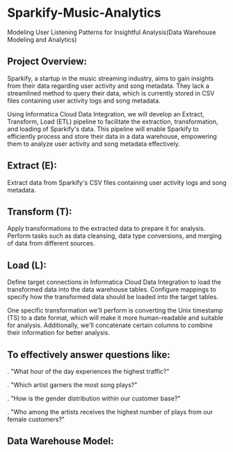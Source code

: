 # Sparkify-Music-Analytics
Modeling User Listening Patterns for Insightful Analysis(Data Warehouse Modeling and Analytics)

 ## Project Overview:

Sparkify, a startup in the music streaming industry, aims to gain insights from their data regarding user activity and song metadata. They lack a streamlined method to query their data, which is currently stored in CSV files containing user activity logs and song metadata.

Using Informatica Cloud Data Integration, we will develop an Extract, Transform, Load (ETL) pipeline to facilitate the extraction, transformation, and loading of Sparkify's data. This pipeline will enable Sparkify to efficiently process and store their data in a data warehouse, empowering them to analyze user activity and song metadata effectively.

## Extract (E):
Extract data from Sparkify's CSV files containing user activity logs and song metadata.

## Transform (T):
Apply transformations to the extracted data to prepare it for analysis.
Perform tasks such as data cleansing, data type conversions, and merging of data from different sources.

## Load (L):
Define target connections in Informatica Cloud Data Integration to load the transformed data into the data warehouse tables.
Configure mappings to specify how the transformed data should be loaded into the target tables.

One specific transformation we'll perform is converting the Unix timestamp (TS) to a date format, which will make it more human-readable and suitable for analysis. Additionally, we'll concatenate certain columns to combine their information for better analysis.

## To effectively answer questions like:
. "What hour of the day experiences the highest traffic?"

. "Which artist garners the most song plays?"

. "How is the gender distribution within our customer base?"

. "Who among the artists receives the highest number of plays from our female customers?"

## Data Warehouse Model:


